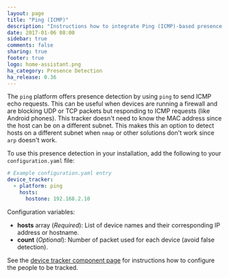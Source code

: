 ```yaml
---
layout: page
title: "Ping (ICMP)"
description: "Instructions how to integrate Ping (ICMP)-based presence detection into Home Assistant."
date: 2017-01-06 08:00
sidebar: true
comments: false
sharing: true
footer: true
logo: home-assistant.png
ha_category: Presence Detection
ha_release: 0.36
---
```



The `ping` platform offers presence detection by using `ping` to send ICMP echo requests. This can be useful when devices are running a firewall and are blocking UDP or TCP packets but responding to ICMP requests (like Android phones). This tracker doesn't need to know the MAC address since the host can be on a different subnet. This makes this an option to detect hosts on a different subnet when `nmap` or other solutions don't work since `arp` doesn't work.

To use this presence detection in your installation, add the following to your `configuration.yaml` file:

```yaml
# Example configuration.yaml entry
device_tracker:
  - platform: ping
    hosts:
      hostone: 192.168.2.10
```

Configuration variables:

- **hosts** array (*Required*): List of device names and their corresponding IP address or hostname.
- **count** (*Optional*): Number of packet used for each device (avoid false detection).

See the [device tracker component page](/components/device_tracker/) for instructions how to configure the people to be tracked.
